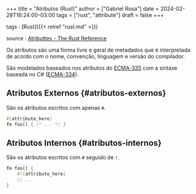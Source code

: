 +++
title = "Atributos (Rust)"
author = ["Gabriel Rosa"]
date = 2024-02-28T16:24:00-03:00
tags = ["rust", "attribute"]
draft = false
+++

tags
: [Rust]({{< relref "rust.md" >}})

source
: [Atributtes - The Rust Reference](https://doc.rust-lang.org/reference/attributes.html)

Os atributos são uma forma livre e geral de metadados que é interpretada de acordo com o nome, convenção, linguagem e versão do compilador.

São modelados baseados nos atributos do [ECMA-335](https://ecma-international.org/publications-and-standards/standards/ecma-335/) com a síntaxe baseada no C# ([ECMA-334](https://ecma-international.org/publications-and-standards/standards/ecma-334/)).


## Atributos Externos {#atributos-externos}

São os atributos escritos com apenas `#`.

```rust
#[attribute_here]
fn foo() { /* ... */ }
```


## Atributos Internos {#atributos-internos}

São os atributos escritos com `#` seguido de `!`.

```rust
fn foo() {
    #![attribute_here]
    // ...
}
```
